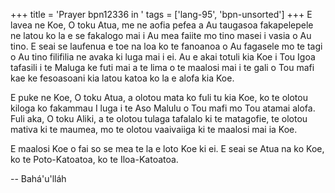+++
title = 'Prayer bpn12336 in '
tags = ['lang-95', 'bpn-unsorted']
+++
E lavea ne Koe, O toku Atua, me ne aofia pefea a Au taugasoa fakapelepele ne latou ko la e se fakalogo mai i Au mea faiite mo tino masei i vasia o Au tino.  E seai se laufenua e toe na loa ko te fanoanoa o Au fagasele mo te tagi o Au tino filifilia ne avaka ki luga mai i ei.  Au e akai totuli kia Koe i Tou Igoa tafasili i te Maluga ke futi mai a te lima o te maalosi mai i te gali o Tou mafi kae ke fesoasoani kia latou katoa ko la e alofa kia Koe.  
  
E puke ne Koe, O toku Atua, a olotou mata ko fuli tu kia Koe, ko te olotou kiloga ko fakammau I luga i te Aso Malulu o Tou mafi mo Tou atamai alofa.  Fuli aka, O toku Aliki, a te olotou tulaga tafalalo ki te matagofie, te olotou mativa ki te maumea, mo te olotou vaaivaiiga ki te maalosi mai ia Koe.  
  
E maalosi Koe o fai so se mea te la e loto Koe ki ei.  E seai se Atua na ko Koe, ko te Poto-Katoatoa, ko te Iloa-Katoatoa.

-- Bahá'u'lláh
